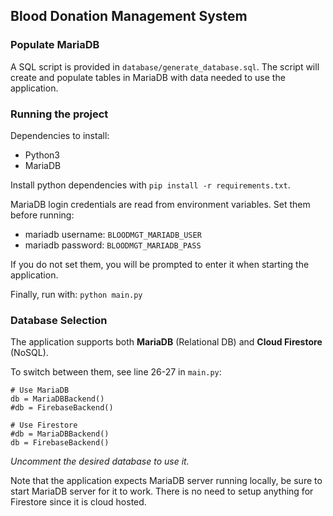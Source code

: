 ## Blood Donation Management System

### Populate MariaDB
A SQL script is provided in `database/generate_database.sql`.
The script will create and populate tables in MariaDB with data needed to use the application. 

### Running the project

Dependencies to install:
  * Python3
  * MariaDB

Install python dependencies with `pip install -r requirements.txt`.

MariaDB login credentials are read from environment variables.
Set them before running:

- mariadb username: `BLOODMGT_MARIADB_USER` 
- mariadb password: `BLOODMGT_MARIADB_PASS`

If you do not set them, you will be prompted to enter it when starting the application.

Finally, run with:
`python main.py`

### Database Selection

The application supports both **MariaDB** (Relational DB) and **Cloud Firestore** (NoSQL).

To switch between them, see line 26-27 in `main.py`:

```
# Use MariaDB
db = MariaDBBackend()
#db = FirebaseBackend()
```

```
# Use Firestore
#db = MariaDBBackend()
db = FirebaseBackend()
```

*Uncomment the desired database to use it.*

Note that the application expects MariaDB server running locally, be sure to start MariaDB server for it to work.
There is no need to setup anything for Firestore since it is cloud hosted.